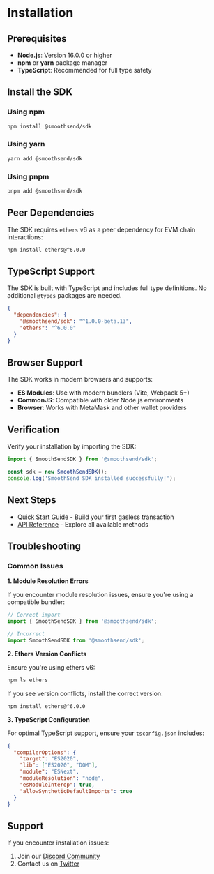 # Installation

## Prerequisites

- **Node.js**: Version 16.0.0 or higher
- **npm** or **yarn** package manager
- **TypeScript**: Recommended for full type safety

## Install the SDK

### Using npm

```bash
npm install @smoothsend/sdk
```

### Using yarn

```bash
yarn add @smoothsend/sdk
```

### Using pnpm

```bash
pnpm add @smoothsend/sdk
```

## Peer Dependencies

The SDK requires `ethers` v6 as a peer dependency for EVM chain interactions:

```bash
npm install ethers@^6.0.0
```

## TypeScript Support

The SDK is built with TypeScript and includes full type definitions. No additional `@types` packages are needed.

```json
{
  "dependencies": {
    "@smoothsend/sdk": "^1.0.0-beta.13",
    "ethers": "^6.0.0"
  }
}
```

## Browser Support

The SDK works in modern browsers and supports:

- **ES Modules**: Use with modern bundlers (Vite, Webpack 5+)
- **CommonJS**: Compatible with older Node.js environments
- **Browser**: Works with MetaMask and other wallet providers

## Verification

Verify your installation by importing the SDK:

```typescript
import { SmoothSendSDK } from '@smoothsend/sdk';

const sdk = new SmoothSendSDK();
console.log('SmoothSend SDK installed successfully!');
```

## Next Steps

- [Quick Start Guide](./quick-start) - Build your first gasless transaction
- [API Reference](./api/) - Explore all available methods

## Troubleshooting

### Common Issues

**1. Module Resolution Errors**

If you encounter module resolution issues, ensure you're using a compatible bundler:

```typescript
// Correct import
import { SmoothSendSDK } from '@smoothsend/sdk';

// Incorrect
import SmoothSendSDK from '@smoothsend/sdk';
```

**2. Ethers Version Conflicts**

Ensure you're using ethers v6:

```bash
npm ls ethers
```

If you see version conflicts, install the correct version:

```bash
npm install ethers@^6.0.0
```

**3. TypeScript Configuration**

For optimal TypeScript support, ensure your `tsconfig.json` includes:

```json
{
  "compilerOptions": {
    "target": "ES2020",
    "lib": ["ES2020", "DOM"],
    "module": "ESNext",
    "moduleResolution": "node",
    "esModuleInterop": true,
    "allowSyntheticDefaultImports": true
  }
}
```

## Support

If you encounter installation issues:

1. Join our [Discord Community](https://discord.gg/fF6cdJFWnM)
2. Contact us on [Twitter](https://x.com/smoothsend)
